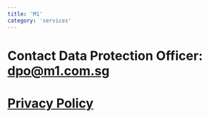 ```yaml
---
title: 'M1'
category: 'services'
---
```


# Contact Data Protection Officer: dpo@m1.com.sg

# [Privacy Policy](https://www.m1.com.sg/data-protection)
